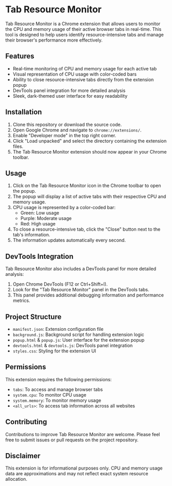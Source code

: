 # Tab Resource Monitor

Tab Resource Monitor is a Chrome extension that allows users to monitor the CPU and memory usage of their active browser tabs in real-time. This tool is designed to help users identify resource-intensive tabs and manage their browser's performance more effectively.

## Features

- Real-time monitoring of CPU and memory usage for each active tab
- Visual representation of CPU usage with color-coded bars
- Ability to close resource-intensive tabs directly from the extension popup
- DevTools panel integration for more detailed analysis
- Sleek, dark-themed user interface for easy readability

## Installation

1. Clone this repository or download the source code.
2. Open Google Chrome and navigate to `chrome://extensions/`.
3. Enable "Developer mode" in the top right corner.
4. Click "Load unpacked" and select the directory containing the extension files.
5. The Tab Resource Monitor extension should now appear in your Chrome toolbar.

## Usage

1. Click on the Tab Resource Monitor icon in the Chrome toolbar to open the popup.
2. The popup will display a list of active tabs with their respective CPU and memory usage.
3. CPU usage is represented by a color-coded bar:
   - Green: Low usage
   - Purple: Moderate usage
   - Red: High usage
4. To close a resource-intensive tab, click the "Close" button next to the tab's information.
5. The information updates automatically every second.

## DevTools Integration

Tab Resource Monitor also includes a DevTools panel for more detailed analysis:

1. Open Chrome DevTools (F12 or Ctrl+Shift+I).
2. Look for the "Tab Resource Monitor" panel in the DevTools tabs.
3. This panel provides additional debugging information and performance metrics.

## Project Structure

- `manifest.json`: Extension configuration file
- `background.js`: Background script for handling extension logic
- `popup.html` & `popup.js`: User interface for the extension popup
- `devtools.html` & `devtools.js`: DevTools panel integration
- `styles.css`: Styling for the extension UI

## Permissions

This extension requires the following permissions:

- `tabs`: To access and manage browser tabs
- `system.cpu`: To monitor CPU usage
- `system.memory`: To monitor memory usage
- `<all_urls>`: To access tab information across all websites

## Contributing

Contributions to improve Tab Resource Monitor are welcome. Please feel free to submit issues or pull requests on the project repository.

## Disclaimer

This extension is for informational purposes only. CPU and memory usage data are approximations and may not reflect exact system resource allocation.

